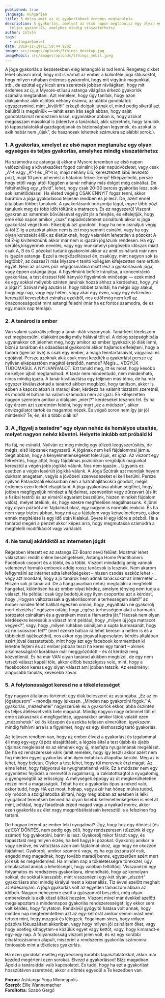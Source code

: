 ```yaml
---
published: true
language: Hungarian
title: 5 dolog amit az új gyakorlóknak érdemes megtanulnia
description: A gyakorlás, amelyet az első napon megtanulsz egy olyan egységes és
  teljes gyakorlás, amelyhez mindig visszatérhetsz
author: István
tags:
  - astangaelmélet
date: 2019-11-19T11:59:44.928Z
image: src/images/uploads/5things_desktop.jpg
imageMobil: src/images/uploads/5things_mobil.jpeg
---
```


A jóga gyakorlás a kezdetekben elég lehangoló is tud lenni. Rengeteg cikket lehet olvasni arról, hogy mit is várhat az
ember a különféle jóga stílusoktól, hogy milyen ruhában érdemes gyakorolni, hogy mit vigyünk magunkkal, stb., de ezúttal
egy kicsit arra szeretnék jobban rávilágítani, hogy mit érdemes az új, a Mysore-stílusú astanga világába érkező
gyakorlók számára megtanítani. Azt remélem, hogy úgy tanítok, hogy azon diákjaimhoz akik eljöttek néhány órámra, az
alábbi gondolatok egyszersmind, mint „kívülről” érkező dolgok jutnak el, mind pedig sikerül azt belülről is megélniük —
tehát ezen írás segít abban, hogy saját gondolataimat rendezzem kissé, ugyanakkor abban is, hogy azokat megosszam
másokkal is (ideértve a tanárokat, akik szeretnék, hogy tanulóik jó tapasztalatokkal gazdagodjanak és biztonságban
legyenek, és azokat is akik habár nem „újak”, de hasznosak lehetnek számukra az alábbi sorok.).

<h3 class="clr-brand-orange">
1. A gyakorlás, amelyet az első napon megtanulsz egy olyan egységes és teljes gyakorlás, amelyhez mindig visszatérhetsz
</h3>

Ha számodra az astanga új akkor a Mysore teremben az első napon valószínűleg a következőket fogod csinálni: jó pár
napüdvözletet, vagy csak „A”-t vagy „A”-t és „B”-t is, majd néhány ülő, keresztezett lábú levezető pózt, majd 10 perc
pihenést a hátadon fekve. Ennyi! Elképzelhető, persze hogy ettől vagy attól függően a tanár néhány más dolgot még
csináltat. De feltehetőleg egy „rövid”, lehet, hogy csak 20-30 perces gyakorlás lesz, sok-sok ismétlődéssel. Ha életed
végéig CSAK ENNYIT fogsz tenni, akkor barátom a jóga gyakorlásod teljesen rendben és jó lesz. De, azért ennél általában
többet tanulunk. A gyakorlásunk horizontja tágul, egyre több pózt tanulunk meg és több időt töltünk a matracon. És ez
nagyszerű! Viszont gyakran az ismeretek bővülésével együtt jár a felejtés, és elfelejtjük, hogy eme első napon amikor
„csak” napüdvözleteket csináltunk akkor is jóga gyakorlást végeztünk. Elkezdjük azt gondolni, hogy ha nem csináljuk
végig A-tól Z-ig a pózokat akkor nem is éri meg semmit csinálni, vagy ha egy olyan korszakát éljük az életünknek, hogy
valamiért lehetetlen a pózokat A-tól Z-ig kiviteleznünk akkor már nem is igazán jógázunk rendesen. Ha egy
sérülés,kisgyermek nevelés, vagy egy munkahelyi pörgősebb időszak miatt csak A, B és C pózokat tudunk gyakorolni akkor
az amit csinálunk már nem is igazán astanga. Ezzel a megközelítéssel én, csakúgy, mint nagyon sok (a legtöbb?, az
összes?) más Mysore-t tanító kollégám kifejezetten nem értünk egyet. Nem az összes póz végigcsinálása miatt lesz a
gyakorlásunk jóga, vagy éppen astanga jóga. A figyelmünk befelé irányítsa, a koncentráció gyakorlása, a test érzései
felé irányuló figyelmünk minősége — ezek mind és egy sokkal mélyebb szinten járulnak hozzá ahhoz a kérdéshez, hogy „mi a
jóga?”. Szóval még azután is, hogy többet tanultál, ha mégis úgy alakul, hogy egy nap, vagy egy héten, vagy akár egy
éven, vagy egy évtizeden keresztül kevesebbet csinálsz ezekből, nos ettől még nem kell az önazonosságodat mint astangi
feladni (már ha ez fontos számodra, de ez egy másik nap témája).

<h3 class="clr-brand-orange">
2. A tanárod is ember
</h3>

Van valami szakrális jellege a tanár-diák viszonynak. Tanárként törekszem ezt megbecsülni, diákként pedig mély hálával
tölt el. A dolog szépséghibája ugyanakkor ott jelenhet meg, hogy amikor az ember igyekszik jó diák lenni, bízni a
tanárban és odaadással gyakorolni akkor hajlamos elfelejteni, hogy a tanára (igen az övé) is csak egy ember, a maga
fenntartásaival, vágyaival és egójával. Persze azoknak akik csak most kezdték a gyakorlást persze ez nyilván
elképesztően magától értetődő, nemde? Mégis… VEGYÜK TUDOMÁSUL A NYILVÁNVALÓT. Ezt tanuld meg, itt és most, hogy később
ne kelljen újból megtanulnod. A tanár nem mindentudó, nem mindenható, nincs mindig igaza. A tanár kiválasztása egy
teljesen más téma, de ha már egyszer kiválasztottad a tanárod akiben megbízol, hogy tanítson, akkor is ebben a
kapcsolatban is maradj éber, kérdezz ha valamit tisztázni szeretnél, és mondd el bátran ha valami számodra nem az igazi.
Én kifejezetten nagyon szeretem amikor a diákjaim „miért?” kérdéseket tesznek fel. És ha úgy érzem azt szeretném
felelni, hogy mert „ez a módszer”, akkor önvizsgálatot tartok és magamba nézek. És végső soron nem így jár jól mindenki?
Te, én, és a többi diák is?

<h3 class="clr-brand-orange">3. A „figyelj a testedre” egy olyan nehéz és homályos utasítás, melyet nagyon nehéz követni. Helyette inkább ezt próbáld ki</h3>

Ha fáj, ne csináld. Nyilván ez még mindig egy túlzott leegyszerűsítés, de mégis, első lépésnek nagyszerű. A jógának nem
kell fájdalommal járnia. Segít abban, hogy a kényelmetlenségeket toleráljuk, ez igaz. Az viszont egy félreértés, hogy
attól, hogy fájdalmas pozíciókon vergődjük magunkat keresztül a végén jobb jógikká válunk. Nos nem igazán… Ugyanis ez
esetben a végén lesérült jógikká válunk. A Jóga Szútrák azt mondják heyam dukham anagatam, vagyis a jövőbeni
szenvedéseket el kell kerülni. Persze nyilván Patandzsali elsősorban nem a hátrahajlításokra gondolt, mégis érdemes ezen
leckét elsajátítani. A jóga gyakorlása abban segíthet, hogy jobban megfigyeljük mindazt a fájdalmat, szenvedést vagy
zűrzavart (és itt a fizikai testről és az elméről egyaránt beszélünk, hiszen mindkét fájdalom valós), melyet átélünk,
és, hogy ezekre megfelelően reagálhassunk. Kijönni egy olyan pózból ami fájdalmat okoz, egy nagyon is normális reakció.
És ha nem vagy biztos abban, hogy mi az a fájdalom vagy kényelmetlenség, akkor ennek megítélése is egy idő után
kialakul. Gyere ki egy időre a pózból. Ha a tanárod megéri a pénzét akkor képes arra, hogy megmutassa számodra a
megfelelő modifikációt vagy variációt.

<h3 class="clr-brand-orange">
4. Ne tanulj akárkiktől az interneten jógát
</h3>

Régebben létezett ez az astanga EZ-Board nevű felület. Mostmár lehet választani: reddit online beszélgetések, Astanga
Home Practitioners Facebook csoport és a többi, és a többi. Viszont mindaddig amíg vannak véleményt formáló emberek
addig rossz tanácsok is lesznek. Nem akarom lefigymálni az internet adta lehetőségeket – hiszen csodás eszköz lehet -,
vagy azt mondani, hogy a jó tanárok nem adnak tanácsokat az interneten… Hiszen sok jó tanár ad. De a hangzavarban nehéz
megtalálni a megfelelő hangokat, különösen ha az ember olyat kérdez, amelyre tényleg nem tudja a választ. Ha például
csak úgy bedobjuk egy ilyen csoportba azt a kérdést, hogy „Hogyan változtassak a gyakorlásomon a terhességem alatt?” az
ember minden félét hallhat egészen onnan, hogy „egyáltalán ne gyakorolj mert elvetélsz” egészen odáig, hogy „egész
terhességem alatt a harmadik sorozatot csináltam és a gyerekem most a Harvardra jár.” Hacsak nem olyan kérdésekre
keressük a választ mint például, hogy „milyen új jóga matracot vegyek?”, vagy, hogy „milyen ruhában csináljam a supta
kurmasanát, hogy az ne csússzon fel?” (mert ezekre bátran rá lehet keresni a netten is és a többiektől tájékozódni), nos
akkor egy jógával kapcsolatos kérdés általában azért jóval összetettebb, mint hogy azt egy facebook kommentben ki
lehetne fejteni és az ember jobban teszi ha keres egy tanárt – akinek alkalmasságáról korábban már meggyőződött – és őt
kérdezi meg közvetlenül. És ha már VAN olyan tanárod akikben megbízol, de egy nem tetsző választ kaptál tőle, akkor
előbb beszélgess vele, mint, hogy a facebookon keress egy olyan választ ami jobban tetszik. Az eredmény: alaposabb
tanulás, kevesebb zavar.

<h3 class="clr-brand-orange">
5. A folytonosságot keresd ne a tökéletességet
</h3>

Egy nagyon általános történet: egy diák beleszeret az astangába. „Ez az én jógatípusom” – mondja nagy lelkesen. „Minden
nap gyakorolni fogok.” A gyakorlás „mézeshetei” nagyszerűek és a gyakorlók ekkor, abba őszintén és teljes átéléssel
vetik bele magukat. Mindig nagyon nagy örömmel tölt el eme szakasznak a megfigyelése, ugyanakkor amikor látok valakit
ezen „mézeshetek” kellős közepén és azokba teljesen elmerülten, igyekszem mindig felhívni arra is a figyelmet, hogy ez
egy élethosszig tartó gyakorlás.

Az teljesen rendben van, hogy az ember élvezi a gyakorlást és izgalommal éli meg egy-egy új póz elsajátítását, a légzés
által a test újabb és újabb útjainak meglelését és az elmének egy új, másfajta nyugalmának megélését. De ha ez
rendszeressé válik (amit remélek, hogy így lesz!) akkor azért nem fog minden egyes gyakorlás után ilyen extatikus
állapotba kerülni. Még az is lehet, hogy beleun. Olykor a test lehet, hogy túl merevnek érzi magát. Az elme lehet, hogy
felgyorsul és nyughatatlanná válik. Ez a módszer nem egy egyenletes fejlődés a merevtől a rugalmasig, a zaklatottságtól
a nyugalomig, a gyengeségtől az erősségig. A mélységek éppúgy az út megkerülhetetlen részei mint a magasságok. Tehát ha
ez a gyakorlás típus a neked való, akkor tudd, hogy HA ezt most, holnap, vagy akár hat hónap múlva tudod, oly módon a
szolgálatodba állítani, hogy még abban az esetben is lelki nyugalmat teremtsen benned ha olyan kisebb kellemetlenségeken
is esel át mint, például, hogy fáradtnak érzed magad vagy a nyakad merev, akkor ezen gyakorlás az élet nagy
megpróbáltatásain keresztül is a felszínen fog tartani.

De hogyan teremt az ember lelki nyugalmat? Úgy, hogy hoz egy döntést (és ez EGY DÖNTÉS, nem pedig egy cél), hogy
rendszeresen (tűzzünk ki egy számot) fog gyakorolni, bármi is lesz. Gyakorolj mikor fáradt vagy, és tapasztald meg
milyen érzés; ha kell hagyj ki pózokat. Gyakorolj amikor le vagy sérülve, és változtass azon ami fájdalmat okoz, úgy
hogy ne okozzon fájdalmat. Gyakorolj, amikor szomorú vagy, és ha egy ászana jól esik, engedd meg magadnak, hogy tovább
maradj benne, egyszerűen azért mert jól esik és megérdemled. Ha minden nap a tökéletességre törekszel, úgy elmulasztod
annak a lehetőségét, hogy valóban feltöltődj. Visszanézni egy folyamatos és rendszeres gyakorlásra, elmondható, hogy az
komolyan sokkal, de sokkal klasszabb, mint visszanézni egy-két olyan „elszórt” gyakorlásra ahol mindig királyul ment a
kézenállás. Tíz évvel ezelőtt meghalt az édesanyám. A jóga gyakorlás volt az egyetlen támaszom abban az időben. Nagyon
nehezemre esett a gyászomról beszélni, még olyan embereknek is akik közel álltak hozzám. Viszont mivel már évekkel
azelőtt megalapoztam a mindennapos gyakorlás rendszerességét, így ekkor sem volt kérdés, hogy folytatom. Rendkívül
gyógyító hatása volt annak, hogy minden nap megteremtettem azt az egy-két órát amikor semmi mást nem tettem mint, hogy
mozgok és lélegzek. Fogalmam sincs, hogy milyen pózokra fókuszáltam akkoriban, vagy hogy milyen jól csináltam őket, vagy
hogy esetleg kihagytam-e közülük egyet vagy kettőt, vagy, hogy kimaradt-e egy-egy nap. A folyamatosság viszont jelen
volt, és ez egy korábbi elhatározásomon alapult, miszerint a rendszeres gyakorlás számomra fontosabb mint a tökéletes
gyakorlás.

Ha ezen gondolat esetleg egybecseng korábbi tapasztalatokkal, akkor már kezded megérteni ezen sorokat. Élvezd a
gyakorlásod! Bízz magadban. Ápold a tanáraiddal való kapcsolatot. És tudd, hogy ha ezt a gyakorlást hosszútávon
szeretnéd, akkor a döntés egyedül a Te kezedben van.

**Forrás:** Ashtanga Yoga Minneapolis  
**Szerző:** Ellie Wannemacher  
**Fordította:** Szabó Gergő
